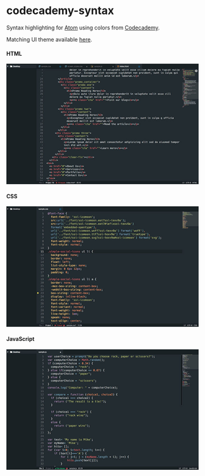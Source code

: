 # codecademy-syntax

Syntax highlighting for [Atom](http://www.atom.io) using colors from [Codecademy](http://www.codecademy.com).

Matching UI theme available [here](https://www.github.com/mikedisbrow/codecademy-atom-ui).

#### HTML
[![HTML](https://raw.githubusercontent.com/mikedisbrow/codecademy-atom-syntax/master/screenshots/html-small.jpg)](https://raw.githubusercontent.com/mikedisbrow/codecademy-atom-syntax/master/screenshots/html-big.jpg)

#### CSS
[![CSS](https://raw.githubusercontent.com/mikedisbrow/codecademy-atom-syntax/master/screenshots/css-small.jpg)](https://raw.githubusercontent.com/mikedisbrow/codecademy-atom-syntax/master/screenshots/css-big.jpg)

#### JavaScript
[![JS](https://raw.githubusercontent.com/mikedisbrow/codecademy-atom-syntax/master/screenshots/js-small.jpg)](https://raw.githubusercontent.com/mikedisbrow/codecademy-atom-syntax/master/screenshots/js-big.jpg)
